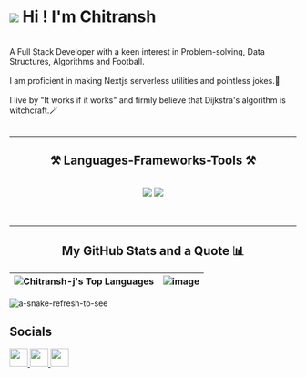 ![](https://user-images.githubusercontent.com/18350557/176309783-0785949b-9127-417c-8b55-ab5a4333674e.gif) Hi ! I'm Chitransh 
========================================================================================================================================
<br/>
A Full Stack Developer with a keen interest in Problem-solving, Data Structures, Algorithms and Football.<br/><br/>
I am proficient in making Nextjs serverless utilities and pointless jokes.🙂<br/><br/>
I live by "It works if it works" and firmly believe that Dijkstra's algorithm is witchcraft.🪄<br/><br/>
<hr/>

<h2 align="center">⚒️ Languages-Frameworks-Tools ⚒️</h2>
<br/>
<div align="center">
    <img src="https://skillicons.dev/icons?i=cpp,python,javascript,typescript,html,css,express,react,nodejs,nextjs,nest" />
    <img src="https://skillicons.dev/icons?i=tailwind,prisma,mysql,postman,mongodb,electron,vscode,git,github,jest,mui" /><br>
    <br>
</div>
<br/>
<hr/>
<!-- <h2 align="center">Coding Profiles 💻</h2>
<br/>
<div align="center">
<table>
  <tr>
    <td>
        <a href="https://leetcode.com/IchigoGoes/" target="_blank">
        <img src="https://img.shields.io/badge/LeetCode-000000?style=for-the-badge&logo=LeetCode&logoColor=#d16c06" target="_blank" />
      </a>
    </td>
    <td>
      <a href="https://auth.geeksforgeeks.org/user/chitranshjawere" target="_blank">
         <img src="https://img.shields.io/badge/GeeksforGeeks-gray?style=for-the-badge&logo=geeksforgeeks&logoColor=35914c" target="_blank" />
      </a>
    </td>
  </tr>
  <tr>
    <td>
      <a href="https://codeforces.com/profile/chitransh34" target="_blank">
         <img src="https://img.shields.io/badge/Codeforces-445f9d?style=for-the-badge&logo=Codeforces&logoColor=white" target="_blank" />
      </a>
    </td>
    <td>
        <a href="https://www.codechef.com/users/chitransh34" target="_blank">
        <img src="https://img.shields.io/badge/CodeChef-%23964B00.svg?style=for-the-badge&logo=CodeChef&logoColor=white" />
      </a>
    </td>
  </tr>
</table>
</div>
<br/>
<hr/> -->

<h2 align="center">My GitHub Stats and a Quote 📊 </h2>


| ![Chitransh-j's Top Languages](https://github-readme-stats.vercel.app/api/top-langs/?username=Chitransh-j&layout=compact) | ![image](https://github.com/Chitransh-j/Chitransh-j/assets/135858715/fd42dce1-205d-4021-adf8-d50111de5f86) |
|---|---|



<picture>
  <source media="(prefers-color-scheme: dark)" srcset="https://github.com/Chitransh-j/Chitransh-j/raw/output/github-snake-dark.svg">
  <source media="(prefers-color-scheme: light)" srcset="https://github.com/Chitransh-j/Chitransh-j/raw/output/github-snake.svg">
  <img alt="a-snake-refresh-to-see" src="https://github.com/fky2015/Chitransh-j/raw/output/github-snake.svg">
</picture>

<br/>


## Socials

<p align="left"> <a href="https://www.github.com/Chitransh-j" target="_blank" rel="noreferrer"> <picture> <source media="(prefers-color-scheme: dark)" srcset="https://raw.githubusercontent.com/danielcranney/readme-generator/main/public/icons/socials/github-dark.svg" /> <source media="(prefers-color-scheme: light)" srcset="https://raw.githubusercontent.com/danielcranney/readme-generator/main/public/icons/socials/github.svg" /> <img src="https://raw.githubusercontent.com/danielcranney/readme-generator/main/public/icons/socials/github.svg" width="32" height="32" /> </picture> </a> <a href="https://www.linkedin.com/in/chitransh-jawere-878497232/" target="_blank" rel="noreferrer"> <picture> <source media="(prefers-color-scheme: dark)" srcset="https://raw.githubusercontent.com/danielcranney/readme-generator/main/public/icons/socials/linkedin-dark.svg" /> <source media="(prefers-color-scheme: light)" srcset="https://raw.githubusercontent.com/danielcranney/readme-generator/main/public/icons/socials/linkedin.svg" /> <img src="https://raw.githubusercontent.com/danielcranney/readme-generator/main/public/icons/socials/linkedin.svg" width="32" height="32" /> </picture> </a> <a href="https://www.x.com/ChitranshJawere" target="_blank" rel="noreferrer"> <picture> <source media="(prefers-color-scheme: dark)" srcset="https://raw.githubusercontent.com/danielcranney/readme-generator/main/public/icons/socials/twitter-dark.svg" /> <source media="(prefers-color-scheme: light)" srcset="https://raw.githubusercontent.com/danielcranney/readme-generator/main/public/icons/socials/twitter.svg" /> <img src="https://raw.githubusercontent.com/danielcranney/readme-generator/main/public/icons/socials/twitter.svg" width="32" height="32" /> </picture> </a></p>
<br/>

